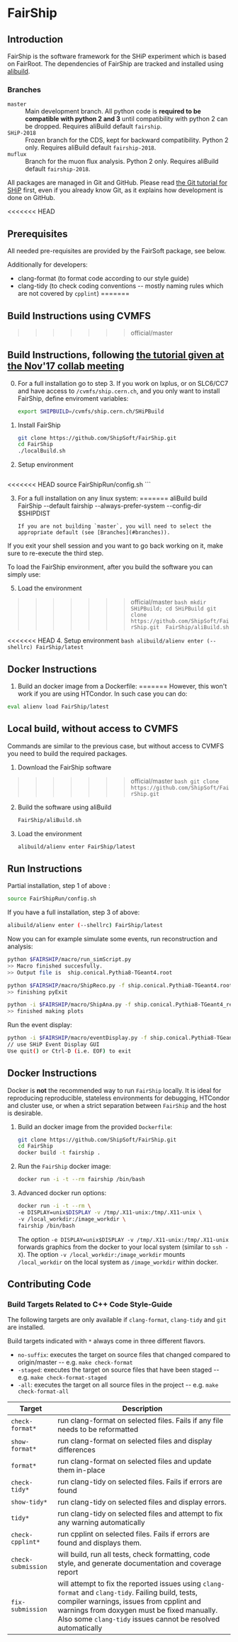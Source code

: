# FairShip

## Introduction

FairShip is the software framework for the SHiP experiment which is based on
FairRoot. The dependencies of FairShip are tracked and installed using
[alibuild](https://alisw.github.io/alibuild/).

### Branches

<dl>
  <dt><code>master</code></dt>
  <dd>Main development branch.
      All python code is <b>required to be compatible with python 2 and 3</b> until compatibility with python 2 can be dropped.
      Requires aliBuild default <code>fairship</code>.</dd>
  <dt><code>SHiP-2018</code></dt>
  <dd>Frozen branch for the CDS, kept for backward compatibility. 
      Python 2 only.
      Requires aliBuild default <code>fairship-2018</code>.</dd>
  <dt><code>muflux</code></dt>
  <dd>Branch for the muon flux analysis.
      Python 2 only.
      Requires aliBuild default <code>fairship-2018</code>.</dd>
</dl>

All packages are managed in Git and GitHub. Please read [the Git tutorial for
SHiP](https://github.com/ShipSoft/FairShip/wiki/Git-Tutorial-for-SHiP) first,
even if you already know Git, as it explains how development is done on GitHub.

<<<<<<< HEAD
## Prerequisites

All needed pre-requisites are provided by the FairSoft package, see below.

Additionally for developers:
  * clang-format (to format code according to our style guide)
  * clang-tidy (to check coding conventions -- mostly naming rules which are not covered by `cpplint`)
=======
## Build Instructions using CVMFS
>>>>>>> official/master

## Build Instructions, following [the tutorial given at the Nov'17 collab meeting](https://indico.cern.ch/event/663423/contributions/2760156/attachments/1555373/2445724/Ship-Soft-CollaborationMeetingNov2017.pdf)
0. For a full installation go to step 3. If you work on lxplus, or on SLC6/CC7
   and have access to `/cvmfs/ship.cern.ch`, and you only want to install FairShip, define enviroment variables:
    ```bash
    export SHIPBUILD=/cvmfs/ship.cern.ch/SHiPBuild
    ```    

1. Install FairShip
    ```bash
    git clone https://github.com/ShipSoft/FairShip.git
    cd FairShip
    ./localBuild.sh
    ```    
2. Setup environment
    ```bash
<<<<<<< HEAD
    source FairShipRun/config.sh
    ```    

3. For a full installation on any linux system:
=======
    aliBuild build FairShip --default fairship --always-prefer-system --config-dir $SHIPDIST
    ```
    If you are not building `master`, you will need to select the appropriate default (see [Branches](#branches)).

If you exit your shell session and you want to go back working on it, make sure to re-execute the third step.

To load the FairShip environment, after you build the software you can simply use:

5. Load the environment
>>>>>>> official/master
    ```bash
    mkdir SHiPBuild; cd SHiPBuild
    git clone https://github.com/ShipSoft/FairShip.git 
    FairShip/aliBuild.sh
    ```    

<<<<<<< HEAD
4. Setup environment
    ```bash
    alibuild/alienv enter (--shellrc) FairShip/latest
    ```    
    
## Docker Instructions
1. Build an docker image from a Dockerfile:
=======
However, this won't work if you are using HTCondor. In such case you can do:

```bash
eval alienv load FairShip/latest
```

## Local build, without access to CVMFS
Commands are similar to the previous case, but without access to CVMFS you need to build the required packages.
1. Download the FairShip software
>>>>>>> official/master
    ```bash
    git clone https://github.com/ShipSoft/FairShip.git
    ```
2. Build the software using aliBuild
    ```bash
    FairShip/aliBuild.sh
    ```
3. Load the environment
    ```bash
    alibuild/alienv enter FairShip/latest
    ```
## Run Instructions

Partial installation, step 1 of above :

```bash
source FairShipRun/config.sh
```    

If you have a full installation, step 3 of above:

```bash
alibuild/alienv enter (--shellrc) FairShip/latest
```    

Now you can for example simulate some events, run reconstruction and analysis:

```bash
python $FAIRSHIP/macro/run_simScript.py
>> Macro finished succesfully.
>> Output file is  ship.conical.Pythia8-TGeant4.root

python $FAIRSHIP/macro/ShipReco.py -f ship.conical.Pythia8-TGeant4.root -g geofile_full.conical.Pythia8-TGeant4.root
>> finishing pyExit

python -i $FAIRSHIP/macro/ShipAna.py -f ship.conical.Pythia8-TGeant4_rec.root -g geofile_full.conical.Pythia8-TGeant4.root
>> finished making plots
```

Run the event display:

```bash
python -i $FAIRSHIP/macro/eventDisplay.py -f ship.conical.Pythia8-TGeant4_rec.root -g geofile_full.conical.Pythia8-TGeant4.root
// use SHiP Event Display GUI
Use quit() or Ctrl-D (i.e. EOF) to exit
```

## Docker Instructions

Docker is **not** the recommended way to run `FairShip` locally. It is ideal
for reproducing reproducible, stateless environments for debugging, HTCondor
and cluster use, or when a strict separation between `FairShip` and the host is
desirable.

1. Build an docker image from the provided `Dockerfile`:
    ```bash
    git clone https://github.com/ShipSoft/FairShip.git
    cd FairShip
    docker build -t fairship .
    ``` 
2. Run the `FairShip` docker image:
    ```bash
    docker run -i -t --rm fairship /bin/bash
    ``` 
3. Advanced docker run options:
    ```bash
    docker run -i -t --rm \
    -e DISPLAY=unix$DISPLAY -v /tmp/.X11-unix:/tmp/.X11-unix \
    -v /local_workdir:/image_workdir \
    fairship /bin/bash
    ``` 
    The option `-e DISPLAY=unix$DISPLAY -v /tmp/.X11-unix:/tmp/.X11-unix` forwards graphics from the docker to your local system (similar to `ssh -X`). The option `-v /local_workdir:/image_workdir` mounts `/local_workdir` on the local system as `/image_workdir` within docker.

## Contributing Code

### Build Targets Related to C++ Code Style-Guide

The following targets are only available if `clang-format`, `clang-tidy` and `git` are installed.

Build targets indicated with `*` always come in three different flavors.
  * `no-suffix`: executes the target on source files that changed compared to origin/master -- e.g. `make check-format`
  * `-staged`: executes the target on source files that have been staged -- e.g. `make check-format-staged`
  * `-all`: executes the target on all source files in the project -- e.g. `make check-format-all`

| Target          | Description  |
| --------------- | ------------ |
| `check-format*` | run clang-format on selected files. Fails if any file needs to be reformatted |
| `show-format*` | run clang-format on selected files and display differences |
| `format*` | run clang-format on selected files and update them in-place |
| `check-tidy*` | run clang-tidy on selected files. Fails if errors are found |
| `show-tidy*` | run clang-tidy on selected files and display errors. |
| `tidy*` | run clang-tidy on selected files and attempt to fix any warning automatically |
| `check-cpplint*` | run cpplint on selected files. Fails if errors are found and displays them. |
| `check-submission` | will build, run all tests, check formatting, code style, and generate documentation and coverage report |
| `fix-submission` | will attempt to fix the reported issues using `clang-format` and `clang-tidy`. Failing build, tests, compiler warnings, issues from cpplint and warnings from doxygen must be fixed manually. Also some `clang-tidy` issues cannot be resolved automatically |
